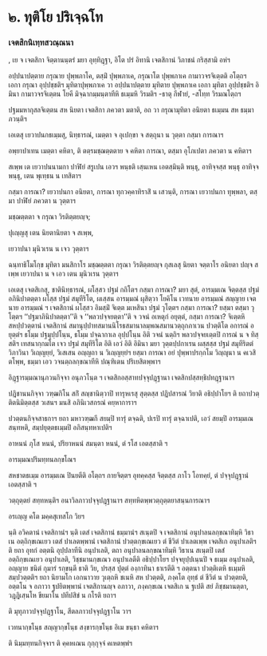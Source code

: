 <h1>๒. ทุติโย ปริเจฺฉโท</h1>
<h3>เจตสิกนิเทฺทสวณฺณนา</h3>
<p>  ,  เย จ เจตสิกา จิตฺตานนฺตรํ มยา อุทฺทิฎฺฐา, อิโต ปรํ อิทานิ  เจตสิกานํ วิภาชนํ กริสฺสามิ อหํฯ</p>


<p> อปฺปนาปตฺตาย กรุณาย ปุพฺพภาโค, ตสฺมิํ ปุพฺพภาเค, กรุณาโต ปุพฺพภาเค กามาวจรจิเตฺตติ อโตฺถฯ เอกา กรุณา อุปฺปชฺชติฯ มุทิตาปุพฺพภาเค วา อปฺปนาปตฺตาย มุทิตาย ปุพฺพภาเค เอกา มุทิตา  อุปฺปชฺชติฯ อิมินา กามาวจรจิเตฺตน โยคี มิจฺฉากมฺมนฺตาทีหิ ธเมฺมหิ วิรมติฯ -ธาตุ กีฬายํ, -สโทฺท วิรมณโตฺถฯ</p>


<p>  ปฐมมหากุสลจิเตฺตน สห นิยตา  เจตสิกา ภควตา มตาติ, อถ วา กรุณามุทิตา อนิยตา  ธเมฺมน สห  ธมฺมา ภวนฺติฯ</p>


<p>  เอเตสุ เยวาปนกธเมฺมสุ, นิทฺธารณํ, เมตฺตา จ อุเปกฺขา จ  สตฺถุนา  น วุตฺตา กสฺมา การณาฯ</p>


<p>  อพฺยาปาเทน เมตฺตา คหิตา, ติ ตตฺรมชฺฌตฺตตาย จ คหิตา  การณา, ตสฺมา อุโภเปตา ภควตา น คหิตาฯ</p>


<p>  สเพฺพ เต  เยวาปนนามกา ปาฬิยํ สรูเปน เอวฯ พนฺธติ เสฺนเหน เอตสฺมินฺติ พนฺธุ, อาทิจฺจสฺส พนฺธุ อาทิจฺจพนฺธุ, เตน  พุเทฺธน  น เทสิตาฯ</p>


<p> กสฺมา  การณา?  เยวาปนกา อนิยตา,  การณา  ทุกวคฺคาทิราสิํ  น เสวนฺติ,  การณา  เยวาปนกา ทุพฺพลา, ตสฺมา ปาฬิยํ ภควตา น วุตฺตาฯ</p>


<p> </p>


มชฺฌตฺตตา จ กรุณา วิรติตฺตยญฺจ;  
  
ปุเญฺญสุ เตน นิยตานิยตา จ สเพฺพ,  
  
เยวาปนา มุนิวเรน น เจว วุตฺตาฯ  
</p>
  
<p>ฉนฺทาธิโมโกฺข  มุทิตา มนสิกาโร มชฺฌตฺตตา กรุณา วิรติตฺตยญฺจ กุสเลสุ นิยตา จตฺตาโร อนิยตา ปญฺจ สเพฺพ เยวาปนา น จ เอว เตน มุนิวเรน วุตฺตาฯ</p>


<p>  เอเตสุ เจตสิเกสุ, ชาตินิทฺธารณํ, ผโสฺสว ปฐมํ  กถิโตฯ กสฺมา การณา?  มยา สุตํ, อารมฺมเณ จิตฺตสฺส ปฐมํ อภินิปาตตฺตา ผโสฺส ปฐมํ สมุทีริโต,  ผเสฺสน อารมฺมณํ ผุสิตฺวา โยคิโน เวทนาย อารมฺมณํ  สญฺญาย  เจตนาย อารมฺมณํ ฯ  เจตสิกานํ ผโสฺสว  อิมสฺมิํ จิเตฺต มเหสินา ปฐมํ วุโตฺตฯ  กสฺมา การณา? ยสฺมา  ตสฺมา วุโตฺตฯ  ‘‘ปฐมาภินิปาตตฺตา’’ติ จ ‘‘พลวปจฺจยตฺตา’’ติ จ  วจนํ  อเหตุกํ อยุตฺตํ, กสฺมา การณา?  จิเตฺตหิ สหปฺปวตฺตานํ เจตสิกานํ  สมานุปฺปาทสมานนิโรธสมานาลมฺพณสมานวตฺถุกภาเวน ปวตฺติโต อการณํ อยุตฺตํฯ  ธโมฺม ปฐมุปฺปโนฺน,  ธโมฺม ปจฺฉากาเล อุปฺปโนฺน อิติ  วจนํ นตฺถิฯ พลวปจฺจยเตฺตปิ การณํ น จ ทิสฺสติฯ เทสนากฺกมโต เจว ปฐมํ สมุทีริโต  อิติ เอวํ อิติ อิมินา มยา วุตฺตปฺปกาเรน ผสฺสสฺส ปฐมํ สมุทีริตตํ  วิภาวินา วิเญฺญยฺยํ,  วิเสเสน อญฺญถา น วิเญฺญยฺยํฯ  ยสฺมา การณา อยํ ปุพฺพาปรกฺกโม วิญฺญุนา  น คเวสิตโพฺพ, ธมฺมา เอว วจนตฺถลกฺขณาทีหิ  ปณฺฑิเตน ปริเยสิตพฺพาฯ</p>


<p>   อิฎฺฐารมฺมณานุภวนกิจฺจา  อนุภวโนฺต ฯ เจตสิกอสฺสาทปจฺจุปฎฺฐานา เจตสิกปสฺสทฺธิปทฎฺฐานาฯ</p>


<p> ปฎิชานนกิจฺจา  วฑฺฒกิโน สกิํ สญฺชานิตฺวาปิ ทารุหเรสุ สุตฺตสฺส ปฎิปสารณํ วิยาติ อธิปฺปาโยฯ ติ ยถาปวตฺติตนิมิตฺตสฺส วเสนฯ มนสิ อภินิเวสกรณํ คยฺหาการาฯ</p>


<p> ปวตฺตนกิจฺจสาธกาฯ  ยถา มหาวฑฺฒกี สยมฺปิ ทารุํ ตจฺฉติ, ปเรปิ ทารุํ ตจฺฉาเปติ, เอวํ สยมฺปิ อารมฺมเณ สนฺทหติ, สมฺปยุตฺตธเมฺมปิ อภิสนฺทหาเปติฯ</p>


<p>อาหนนํ ภุโส หนนํ, ปริยาหนนํ สมนฺตา หนนํ, ตํ รโส เอตสฺสาติ ฯ</p>


<p> อารมฺมณปริมทฺทนลกฺขโณฯ</p>


<p> สหชาตธเมฺม อารมฺมเณ ปินยตีติ อโตฺถฯ กายจิตฺตฯ อุทคฺคสฺส จิตฺตสฺส ภาโว โอทคฺยํ, ตํ ปจฺจุปฎฺฐานํ เอตสฺสาติ ฯ</p>


<p> วตฺถุตฺตยํ สทฺทหนฺติฯ  อนาวิลภาวปจฺจุปฎฺฐานาฯ  สทฺทหิตพฺพวตฺถุตฺตยาสนฺนการณาฯ</p>


<p> อรเญฺญ คโต มคฺคสุเทสโก วิยฯ</p>


<p>นฺติ อวิคตานํ เจตสิกานํฯ นฺติ เตสํ เจตสิกานํ ธมฺมานํฯ สเนฺตปิ จ   เจตสิกานํ อนุปาลนลกฺขณาทิมฺหิ  วิธาเน อตฺถิกฺขเณเยว  เตสํ ปาเลตพฺพานํ เจตสิกานํ ปวตฺตกฺขเณเยว ตํ ชีวิตํ  ปาเลตเพฺพ เจตสิเก อนุปาเลติฯ ติ ยถา อุทกํ อตฺตนิ อุปฺปลาทีนิ อนุปาเลติ, ตถา อนุปาลนลกฺขณาทิมฺหิ วิธาเน สเนฺตปิ เตสํ อตฺถิกฺขเณเยว อนุปาเลติ, วิชฺชมานกฺขเณว อนุปาเลตีติ อธิปฺปาโยฯ ปจฺจยุปฺปเนฺนปิ จ ธเมฺม อนุปาเลติ,  อญฺญาย ชนิตํ กุมารํ รกฺขนฺตี ธาติ วิย, ปรสฺส ปุตฺตํ องฺกาทินา ธาเรตีติ ฯ  อตฺตนา ปวตฺติเตหิ ธเมฺมหิ สมฺปวตฺตติฯ  ยถา นิยามโก เอกนาวาย วุเตฺถหิ ชเนหิ สห ปวตฺตติ, ภงฺคโต อุทฺธํ ตํ ชีวิตํ น ปวตฺตยติ, อตฺตโน จ อภาวา ฐปยิตพฺพานํ เจตสิกานญฺจ อภาวา, ภงฺคกฺขเณ เจตสิเก น ฐเปติ สยํ ภิชฺชมานตฺตา, วฎฺฎิเสฺนโห ขียมาโน ปทีปสิขํ น กโรติ ยถาฯ</p>


<p>ติ มุทุภาวปจฺจุปฎฺฐาโน, สีตลภาวปจฺจุปฎฺฐาโน วาฯ</p>


<p> เวทนากฺขโนฺธ สญฺญากฺขโนฺธ สงฺขารกฺขโนฺธ อิเม ขนฺธา คหิตาฯ</p>


<p>ติ นิมฺมทฺทนกิจฺจาฯ ติ คฺคหเณน กุกฺกุจฺจํ คเหตพฺพํฯ</p>

</p>

</p>

</p>





